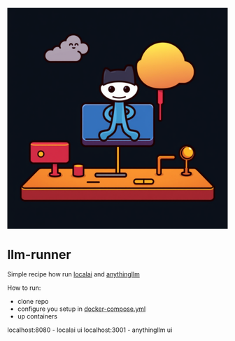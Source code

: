 ![llm-runner](./llm-runner.jpg)

# llm-runner

Simple recipe how run [localai](https://localai.io/) and [anythingllm](https://anythingllm.com/)


How to run:

- clone repo
- configure you setup in [docker-compose.yml](./docker-compose.yml)
- up containers

localhost:8080 - localai ui
localhost:3001 - anythingllm ui